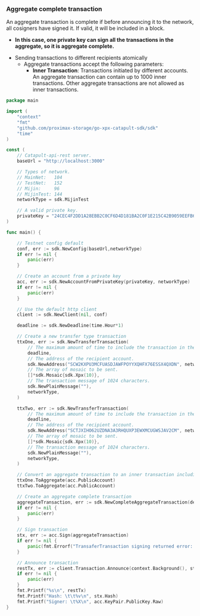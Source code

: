 ### Aggregate complete transaction
An aggregate transaction is complete if before announcing it to the network, all cosigners have signed it. If valid, it will be included in a block.
* **In this case, one private key can sign all the transactions in the aggregate, so it is aggregate complete.**
- Sending transactions to different recipients atomically
  * Aggregate transactions accept the following parameters:
    * **Inner Transaction**: Transactions initiated by different accounts. An aggregate transaction can contain up to 1000 inner transactions. Other aggregate transactions are not allowed as inner transactions.
````go
package main

import (
	"context"
	"fmt"
	"github.com/proximax-storage/go-xpx-catapult-sdk/sdk"
	"time"
)

const (
	// Catapult-api-rest server.
	baseUrl = "http://localhost:3000"

	// Types of network.
	// MainNet:   104
	// TestNet:   152
	// Mijin:     96
	// MijinTest: 144
	networkType = sdk.MijinTest

	// A valid private key.
	privateKey = "24CEC4F2DD1A28EBB2C0CF6D4D181BA2C0F1E215C42B9059EEFB65B1FAEE1B99"
)

func main() {

	// Testnet config default
	conf, err := sdk.NewConfig(baseUrl,networkType)
	if err != nil {
		panic(err)
	}

	// Create an account from a private key
	acc, err := sdk.NewAccountFromPrivateKey(privateKey, networkType)
	if err != nil {
	    panic(err)
	}

	// Use the default http client
	client := sdk.NewClient(nil, conf)

	deadline := sdk.NewDeadline(time.Hour*1)

	// Create a new transfer type transaction
	ttxOne, err := sdk.NewTransferTransaction(
		// The maximum amount of time to include the transaction in the blockchain.
		deadline,
		// The address of the recipient account.
		sdk.NewAddress("SCW2KXPU3MCFUASDJAWFPOYYXQHFX76ESSX4QXDN", networkType),
		// The array of mosaic to be sent.
		[]*sdk.Mosaic{sdk.Xpx(10)},
		// The transaction message of 1024 characters.
		sdk.NewPlainMessage(""),
		networkType,
	)

	ttxTwo, err := sdk.NewTransferTransaction(
	    // The maximum amount of time to include the transaction in the blockchain.
		deadline,
	    // The address of the recipient account.
		sdk.NewAddress("SCTJXIHO62UZDNA3A3RHQUXP3EWXMCUGWSJAV2CM", networkType),
	    // The array of mosaic to be sent.
		[]*sdk.Mosaic{sdk.Xpx(10)},
	    // The transaction message of 1024 characters.
		sdk.NewPlainMessage(""),
		networkType,
	)

	// Convert an aggregate transaction to an inner transaction including transaction signer.
	ttxOne.ToAggregate(acc.PublicAccount)
	ttxTwo.ToAggregate(acc.PublicAccount)

	// Create an aggregate complete transaction
	aggregateTransaction, err := sdk.NewCompleteAggregateTransaction(deadline, []sdk.Transaction{ttxOne, ttxTwo}, networkType)
	if err != nil {
		panic(err)
	}

	// Sign transaction
	stx, err := acc.Sign(aggregateTransaction)
	if err != nil {
		panic(fmt.Errorf("TransaferTransaction signing returned error: %s", err))
	}

	// Announce transaction
	restTx, err := client.Transaction.Announce(context.Background(), stx)
	if err != nil {
		panic(err)
	}
	fmt.Printf("%s\n", restTx)
	fmt.Printf("Hash: \t\t%v\n", stx.Hash)
	fmt.Printf("Signer: \t%X\n", acc.KeyPair.PublicKey.Raw)
}
````
